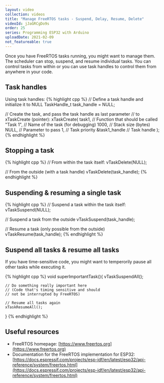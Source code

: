 ```yaml
---
layout: video
collection: videos
title: "Manage FreeRTOS tasks - Suspend, Delay, Resume, Delete"
videoId: jJaGRCgDo9s
order: 25
series: Programming ESP32 with Arduino
uploadDate: 2021-02-09
not_featureable: true
---
```


Once you have FreeRTOS tasks running, you might want to manage them. The scheduler can stop, suspend, and resume individual tasks. You can control tasks from within or you can use task handles to control them from anywhere in your code.

## Task handles

Using task handles:
{% highlight cpp %}
// Define a task handle and initialize it to NULL
TaskHandle_t task_handle = NULL;

// Create the task, and pass the task handle as last parameter
// to xTaskCreate (pointer):
xTaskCreate(
    task1,         // Function that should be called
    "Task 1",      // Name of the task (for debugging)
    1000,          // Stack size (bytes)
    NULL,          // Parameter to pass
    1,             // Task priority
    &task1_handle  // Task handle
);
{% endhighlight %}

## Stopping a task

{% highlight cpp %}
// From within the task itself:
vTaskDelete(NULL);

// From the outside (with a task handle)
vTaskDelete(task_handle);
{% endhighlight %}

## Suspending & resuming a single task

{% highlight cpp %}
// Suspend a task within the task itself:
vTaskSuspend(NULL);

// Suspend a task from the outside
vTaskSuspend(task_handle);

// Resume a task (only possible from the outside)
vTaskResume(task_handle);
{% endhighlight %}

## Suspend all tasks & resume all tasks
If you have time-sensitive code, you might want to temperorily pause all other tasks while executing it.

{% highlight cpp %}
void superImportantTask(){
    vTaskSuspendAll();

    // Do something really important here
    // (Code that's timing sensitive and should
    // not be interrupted by FreeRTOS)

    // Resume all tasks again
    xTaskResumeAll();
}
{% endhighlight %}

## Useful resources

* FreeRTOS homepage: [https://www.freertos.org](https://www.freertos.org)
* Documentation for the FreeRTOS implementation for ESP32: [https://docs.espressif.com/projects/esp-idf/en/latest/esp32/api-reference/system/freertos.html](https://docs.espressif.com/projects/esp-idf/en/latest/esp32/api-reference/system/freertos.html)


